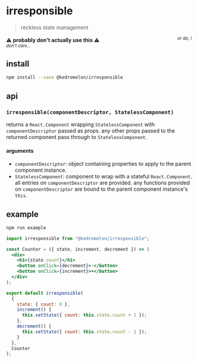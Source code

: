 # irresponsible
> reckless state management

⚠️ **probably don't actually use this** ⚠️ <sup>&nbsp;&nbsp;&nbsp;&nbsp;&nbsp;&nbsp;&nbsp;&nbsp;&nbsp;&nbsp;&nbsp;&nbsp;&nbsp;&nbsp;&nbsp;&nbsp;&nbsp;&nbsp;&nbsp;&nbsp;&nbsp;&nbsp;&nbsp;&nbsp;&nbsp;&nbsp;&nbsp;&nbsp;&nbsp;&nbsp;&nbsp;&nbsp;&nbsp;&nbsp;&nbsp;&nbsp;&nbsp;&nbsp;&nbsp;&nbsp;&nbsp;&nbsp;&nbsp;&nbsp;&nbsp;&nbsp;&nbsp;&nbsp;&nbsp;&nbsp;&nbsp;&nbsp;&nbsp;&nbsp;&nbsp;&nbsp;&nbsp;&nbsp;&nbsp;&nbsp;&nbsp;&nbsp;&nbsp;<i>or do, i don't care...</i></sup>

## install
```sh
npm install --save @kedromelon/irresponsible
```

## api

### `irresponsible(componentDescriptor, StatelessComponent)`
returns a `React.Component` wrapping `StatelessComponent` with `componentDescriptor` passed as props. any other props passed to the returned component pass through to `StatelessComponent`.
#### arguments
- `componentDescriptor`: object containing properties to apply to the parent component instance.
- `StatelessComponent`: component to wrap with a stateful `React.Component`. all entries on `componentDescriptor` are provided. any functions provided on `componentDescriptor` are bound to the parent component instance's `this`.

## example
```sh
npm run example
```

```jsx
import irresponsible from "@kedromelon/irresponsible";

const Counter = ({ state, increment, decrement }) => (
  <div>
    <h1>{state.count}</h1>
    <button onClick={decrement}>-</button>
    <button onClick={increment}>+</button>
  </div>
);

export default irresponsible(
  {
    state: { count: 0 },
    increment() {
      this.setState({ count: this.state.count + 1 });
    },
    decrement() {
      this.setState({ count: this.state.count - 1 });
    }
  },
  Counter
);
```


